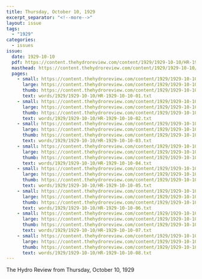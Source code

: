 ```yaml
---
title: Thursday, October 10, 1929
excerpt_separator: "<!--more-->"
layout: issue
tags:
  - "1929"
categories:
  - issues
issue:
  date: 1929-10-10
  pdf: https://content.thehydroreview.com/content/1929/1929-10-10/HR-1929-10-10.pdf
  masthead: https://content.thehydroreview.com/content/1929/1929-10-10/masthead/HR-1929-10-10.jpg
  pages:
    - small: https://content.thehydroreview.com/content/1929/1929-10-10/small/HR-1929-10-10-01.jpg
      large: https://content.thehydroreview.com/content/1929/1929-10-10/large/HR-1929-10-10-01.jpg
      thumb: https://content.thehydroreview.com/content/1929/1929-10-10/thumbnails/HR-1929-10-10-01.jpg
      text: words/1929/1929-10-10/HR-1929-10-10-01.txt
    - small: https://content.thehydroreview.com/content/1929/1929-10-10/small/HR-1929-10-10-02.jpg
      large: https://content.thehydroreview.com/content/1929/1929-10-10/large/HR-1929-10-10-02.jpg
      thumb: https://content.thehydroreview.com/content/1929/1929-10-10/thumbnails/HR-1929-10-10-02.jpg
      text: words/1929/1929-10-10/HR-1929-10-10-02.txt
    - small: https://content.thehydroreview.com/content/1929/1929-10-10/small/HR-1929-10-10-03.jpg
      large: https://content.thehydroreview.com/content/1929/1929-10-10/large/HR-1929-10-10-03.jpg
      thumb: https://content.thehydroreview.com/content/1929/1929-10-10/thumbnails/HR-1929-10-10-03.jpg
      text: words/1929/1929-10-10/HR-1929-10-10-03.txt
    - small: https://content.thehydroreview.com/content/1929/1929-10-10/small/HR-1929-10-10-04.jpg
      large: https://content.thehydroreview.com/content/1929/1929-10-10/large/HR-1929-10-10-04.jpg
      thumb: https://content.thehydroreview.com/content/1929/1929-10-10/thumbnails/HR-1929-10-10-04.jpg
      text: words/1929/1929-10-10/HR-1929-10-10-04.txt
    - small: https://content.thehydroreview.com/content/1929/1929-10-10/small/HR-1929-10-10-05.jpg
      large: https://content.thehydroreview.com/content/1929/1929-10-10/large/HR-1929-10-10-05.jpg
      thumb: https://content.thehydroreview.com/content/1929/1929-10-10/thumbnails/HR-1929-10-10-05.jpg
      text: words/1929/1929-10-10/HR-1929-10-10-05.txt
    - small: https://content.thehydroreview.com/content/1929/1929-10-10/small/HR-1929-10-10-06.jpg
      large: https://content.thehydroreview.com/content/1929/1929-10-10/large/HR-1929-10-10-06.jpg
      thumb: https://content.thehydroreview.com/content/1929/1929-10-10/thumbnails/HR-1929-10-10-06.jpg
      text: words/1929/1929-10-10/HR-1929-10-10-06.txt
    - small: https://content.thehydroreview.com/content/1929/1929-10-10/small/HR-1929-10-10-07.jpg
      large: https://content.thehydroreview.com/content/1929/1929-10-10/large/HR-1929-10-10-07.jpg
      thumb: https://content.thehydroreview.com/content/1929/1929-10-10/thumbnails/HR-1929-10-10-07.jpg
      text: words/1929/1929-10-10/HR-1929-10-10-07.txt
    - small: https://content.thehydroreview.com/content/1929/1929-10-10/small/HR-1929-10-10-08.jpg
      large: https://content.thehydroreview.com/content/1929/1929-10-10/large/HR-1929-10-10-08.jpg
      thumb: https://content.thehydroreview.com/content/1929/1929-10-10/thumbnails/HR-1929-10-10-08.jpg
      text: words/1929/1929-10-10/HR-1929-10-10-08.txt
---
```


The Hydro Review from Thursday, October 10, 1929

<!--more-->

